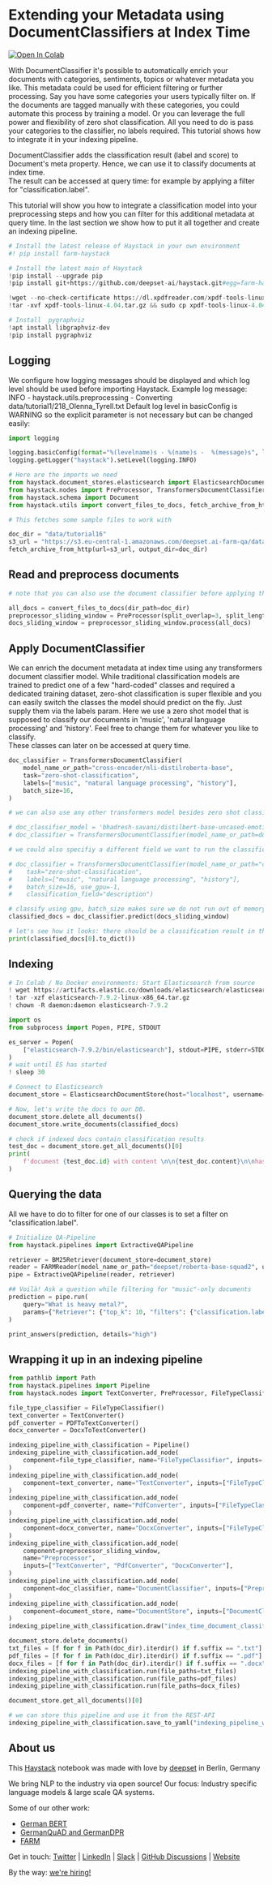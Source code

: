 <!---
title: "Tutorial 16"
metaTitle: "DocumentClassifier at Index Time Tutorial"
metaDescription: ""
slug: "/docs/tutorial16"
date: "2021-11-05"
id: "tutorial16md"
--->

# Extending your Metadata using DocumentClassifiers at Index Time

[![Open In Colab](https://colab.research.google.com/assets/colab-badge.svg)](https://colab.research.google.com/github/deepset-ai/haystack/blob/main/tutorials/Tutorial16_Document_Classifier_at_Index_Time.ipynb)

With DocumentClassifier it's possible to automatically enrich your documents with categories, sentiments, topics or whatever metadata you like. This metadata could be used for efficient filtering or further processing. Say you have some categories your users typically filter on. If the documents are tagged manually with these categories, you could automate this process by training a model. Or you can leverage the full power and flexibility of zero shot classification. All you need to do is pass your categories to the classifier, no labels required. This tutorial shows how to integrate it in your indexing pipeline.

DocumentClassifier adds the classification result (label and score) to Document's meta property.
Hence, we can use it to classify documents at index time. \
The result can be accessed at query time: for example by applying a filter for "classification.label".

This tutorial will show you how to integrate a classification model into your preprocessing steps and how you can filter for this additional metadata at query time. In the last section we show how to put it all together and create an indexing pipeline.


```python
# Install the latest release of Haystack in your own environment
#! pip install farm-haystack

# Install the latest main of Haystack
!pip install --upgrade pip
!pip install git+https://github.com/deepset-ai/haystack.git#egg=farm-haystack[colab,ocr]

!wget --no-check-certificate https://dl.xpdfreader.com/xpdf-tools-linux-4.04.tar.gz
!tar -xvf xpdf-tools-linux-4.04.tar.gz && sudo cp xpdf-tools-linux-4.04/bin64/pdftotext /usr/local/bin

# Install  pygraphviz
!apt install libgraphviz-dev
!pip install pygraphviz
```

## Logging

We configure how logging messages should be displayed and which log level should be used before importing Haystack.
Example log message:
INFO - haystack.utils.preprocessing -  Converting data/tutorial1/218_Olenna_Tyrell.txt
Default log level in basicConfig is WARNING so the explicit parameter is not necessary but can be changed easily:


```python
import logging

logging.basicConfig(format="%(levelname)s - %(name)s -  %(message)s", level=logging.WARNING)
logging.getLogger("haystack").setLevel(logging.INFO)
```


```python
# Here are the imports we need
from haystack.document_stores.elasticsearch import ElasticsearchDocumentStore
from haystack.nodes import PreProcessor, TransformersDocumentClassifier, FARMReader, BM25Retriever
from haystack.schema import Document
from haystack.utils import convert_files_to_docs, fetch_archive_from_http, print_answers
```


```python
# This fetches some sample files to work with

doc_dir = "data/tutorial16"
s3_url = "https://s3.eu-central-1.amazonaws.com/deepset.ai-farm-qa/datasets/documents/preprocessing_tutorial16.zip"
fetch_archive_from_http(url=s3_url, output_dir=doc_dir)
```

## Read and preprocess documents



```python
# note that you can also use the document classifier before applying the PreProcessor, e.g. before splitting your documents

all_docs = convert_files_to_docs(dir_path=doc_dir)
preprocessor_sliding_window = PreProcessor(split_overlap=3, split_length=10, split_respect_sentence_boundary=False)
docs_sliding_window = preprocessor_sliding_window.process(all_docs)
```

## Apply DocumentClassifier

We can enrich the document metadata at index time using any transformers document classifier model. While traditional classification models are trained to predict one of a few "hard-coded" classes and required a dedicated training dataset, zero-shot classification is super flexible and you can easily switch the classes the model should predict on the fly. Just supply them via the labels param.
Here we use a zero shot model that is supposed to classify our documents in 'music', 'natural language processing' and 'history'. Feel free to change them for whatever you like to classify. \
These classes can later on be accessed at query time.


```python
doc_classifier = TransformersDocumentClassifier(
    model_name_or_path="cross-encoder/nli-distilroberta-base",
    task="zero-shot-classification",
    labels=["music", "natural language processing", "history"],
    batch_size=16,
)
```


```python
# we can also use any other transformers model besides zero shot classification

# doc_classifier_model = 'bhadresh-savani/distilbert-base-uncased-emotion'
# doc_classifier = TransformersDocumentClassifier(model_name_or_path=doc_classifier_model, batch_size=16, use_gpu=-1)
```


```python
# we could also specifiy a different field we want to run the classification on

# doc_classifier = TransformersDocumentClassifier(model_name_or_path="cross-encoder/nli-distilroberta-base",
#    task="zero-shot-classification",
#    labels=["music", "natural language processing", "history"],
#    batch_size=16, use_gpu=-1,
#    classification_field="description")
```


```python
# classify using gpu, batch_size makes sure we do not run out of memory
classified_docs = doc_classifier.predict(docs_sliding_window)
```


```python
# let's see how it looks: there should be a classification result in the meta entry containing labels and scores.
print(classified_docs[0].to_dict())
```

## Indexing


```python
# In Colab / No Docker environments: Start Elasticsearch from source
! wget https://artifacts.elastic.co/downloads/elasticsearch/elasticsearch-7.9.2-linux-x86_64.tar.gz -q
! tar -xzf elasticsearch-7.9.2-linux-x86_64.tar.gz
! chown -R daemon:daemon elasticsearch-7.9.2

import os
from subprocess import Popen, PIPE, STDOUT

es_server = Popen(
    ["elasticsearch-7.9.2/bin/elasticsearch"], stdout=PIPE, stderr=STDOUT, preexec_fn=lambda: os.setuid(1)  # as daemon
)
# wait until ES has started
! sleep 30
```


```python
# Connect to Elasticsearch
document_store = ElasticsearchDocumentStore(host="localhost", username="", password="", index="document")
```


```python
# Now, let's write the docs to our DB.
document_store.delete_all_documents()
document_store.write_documents(classified_docs)
```


```python
# check if indexed docs contain classification results
test_doc = document_store.get_all_documents()[0]
print(
    f'document {test_doc.id} with content \n\n{test_doc.content}\n\nhas label {test_doc.meta["classification"]["label"]}'
)
```

## Querying the data

All we have to do to filter for one of our classes is to set a filter on "classification.label".


```python
# Initialize QA-Pipeline
from haystack.pipelines import ExtractiveQAPipeline

retriever = BM25Retriever(document_store=document_store)
reader = FARMReader(model_name_or_path="deepset/roberta-base-squad2", use_gpu=True)
pipe = ExtractiveQAPipeline(reader, retriever)
```


```python
## Voilà! Ask a question while filtering for "music"-only documents
prediction = pipe.run(
    query="What is heavy metal?",
    params={"Retriever": {"top_k": 10, "filters": {"classification.label": ["music"]}}, "Reader": {"top_k": 5}},
)
```


```python
print_answers(prediction, details="high")
```

## Wrapping it up in an indexing pipeline


```python
from pathlib import Path
from haystack.pipelines import Pipeline
from haystack.nodes import TextConverter, PreProcessor, FileTypeClassifier, PDFToTextConverter, DocxToTextConverter
```


```python
file_type_classifier = FileTypeClassifier()
text_converter = TextConverter()
pdf_converter = PDFToTextConverter()
docx_converter = DocxToTextConverter()

indexing_pipeline_with_classification = Pipeline()
indexing_pipeline_with_classification.add_node(
    component=file_type_classifier, name="FileTypeClassifier", inputs=["File"]
)
indexing_pipeline_with_classification.add_node(
    component=text_converter, name="TextConverter", inputs=["FileTypeClassifier.output_1"]
)
indexing_pipeline_with_classification.add_node(
    component=pdf_converter, name="PdfConverter", inputs=["FileTypeClassifier.output_2"]
)
indexing_pipeline_with_classification.add_node(
    component=docx_converter, name="DocxConverter", inputs=["FileTypeClassifier.output_4"]
)
indexing_pipeline_with_classification.add_node(
    component=preprocessor_sliding_window,
    name="Preprocessor",
    inputs=["TextConverter", "PdfConverter", "DocxConverter"],
)
indexing_pipeline_with_classification.add_node(
    component=doc_classifier, name="DocumentClassifier", inputs=["Preprocessor"]
)
indexing_pipeline_with_classification.add_node(
    component=document_store, name="DocumentStore", inputs=["DocumentClassifier"]
)
indexing_pipeline_with_classification.draw("index_time_document_classifier.png")

document_store.delete_documents()
txt_files = [f for f in Path(doc_dir).iterdir() if f.suffix == ".txt"]
pdf_files = [f for f in Path(doc_dir).iterdir() if f.suffix == ".pdf"]
docx_files = [f for f in Path(doc_dir).iterdir() if f.suffix == ".docx"]
indexing_pipeline_with_classification.run(file_paths=txt_files)
indexing_pipeline_with_classification.run(file_paths=pdf_files)
indexing_pipeline_with_classification.run(file_paths=docx_files)

document_store.get_all_documents()[0]
```


```python
# we can store this pipeline and use it from the REST-API
indexing_pipeline_with_classification.save_to_yaml("indexing_pipeline_with_classification.yaml")
```

## About us

This [Haystack](https://github.com/deepset-ai/haystack/) notebook was made with love by [deepset](https://deepset.ai/) in Berlin, Germany

We bring NLP to the industry via open source!
Our focus: Industry specific language models & large scale QA systems.

Some of our other work:
- [German BERT](https://deepset.ai/german-bert)
- [GermanQuAD and GermanDPR](https://deepset.ai/germanquad)
- [FARM](https://github.com/deepset-ai/FARM)

Get in touch:
[Twitter](https://twitter.com/deepset_ai) | [LinkedIn](https://www.linkedin.com/company/deepset-ai/) | [Slack](https://haystack.deepset.ai/community/join) | [GitHub Discussions](https://github.com/deepset-ai/haystack/discussions) | [Website](https://deepset.ai)

By the way: [we're hiring!](https://www.deepset.ai/jobs)
